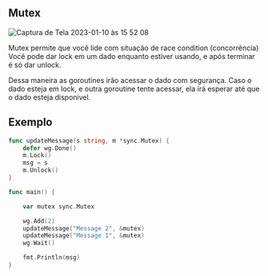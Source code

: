 ## Mutex 

![Captura de Tela 2023-01-10 às 15 52 08](https://user-images.githubusercontent.com/75685022/211637033-db7c8951-e273-4556-bb13-dfde4a795e35.png)



Mutex permite que você lide com situação de race condition (concorrência)
Você pode dar lock em um dado enquanto estiver usando, e após terminar é só dar unlock.

Dessa maneira as goroutines irão acessar o dado com segurança.
Caso o dado esteja em lock, e outra goroutine tente acessar, ela irá esperar até que o dado esteja disponivel.

## Exemplo 

```go
func updateMessage(s string, m *sync.Mutex) {
	defer wg.Done()
	m.Lock()
	msg = s
	m.Unlock()
}

func main() {

	var mutex sync.Mutex

	wg.Add(2)
	updateMessage("Message 2", &mutex)
	updateMessage("Message 1", &mutex)
	wg.Wait()

	fmt.Println(msg)
}
```


